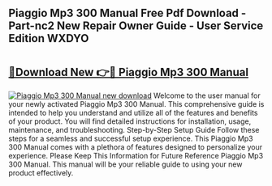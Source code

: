 ## Piaggio Mp3 300 Manual Free Pdf Download - Part-nc2 New Repair Owner Guide - User Service Edition WXDYO

# <h2><a href="http://cf20494.oget.top/?id=Piaggio+Mp3+300+Manual">🔗Download New 👉🔴 Piaggio Mp3 300 Manual</a></h2>

[![Piaggio Mp3 300 Manual new download](https://i.imgur.com/5g1atiW.png)](http://cf20494.oget.top/?id=Piaggio+Mp3+300+Manual)
Welcome to the user manual for your newly activated Piaggio Mp3 300 Manual. This comprehensive guide is intended to help you understand and utilize all of the features and benefits of your product. You will find detailed instructions for installation, usage, maintenance, and troubleshooting. Step-by-Step Setup Guide Follow these steps for a seamless and successful setup experience. This Piaggio Mp3 300 Manual comes with a plethora of features designed to personalize your experience. Please Keep This Information for Future Reference Piaggio Mp3 300 Manual. This manual will be your reliable guide to using your new product effectively.
